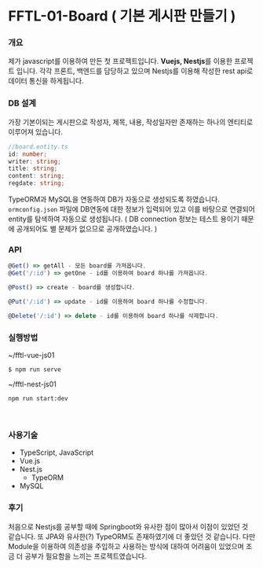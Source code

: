 # FFTL-01-Board ( 기본 게시판 만들기 )

### 개요

제가 javascript를 이용하여 만든 첫 프로젝트입니다. **Vuejs, Nestjs**를 이용한 프로젝트 입니다. 각각 프론트, 백엔드를 담당하고 있으며 Nestjs를 이용해 작성한 rest api로 데이터 통신을 하게됩니다.

### DB 설계

가장 기본이되는 게시판으로 작성자, 제목, 내용, 작성일자만 존재하는 하나의 엔티티로 이루어져 있습니다.

```typescript
//board.entity.ts
id: number;
writer: string;
title: string;
content: string;
regdate: string;
```

TypeORM과 MySQL을 연동하여 DB가 자동으로 생성되도록 하였습니다. `ormconfig.json` 파일에 DB연동에 대한 정보가 입력되어 있고 이를 바탕으로 연결되어 entity를 탐색하여 자동으로 생성됩니다. ( DB connection 정보는 테스트 용이기 때문에 공개되어도 별 문제가 없으므로 공개하였습니다. )

### API

```typescript
@Get() => getAll - 모든 board를 가져옵니다.
@Get('/:id') => getOne - id를 이용하여 board 하나를 가져옵니다.

@Post() => create - board를 생성합니다.

@Put('/:id') => update - id를 이용하여 board 하나를 수정합니다.

@Delete('/:id') => delete - id를 이용하여 board 하나를 삭제합니다.
```

### 실행방법

~/fftl-vue-js01

```
$ npm run serve
```

~/fftl-nest-js01

```
npm run start:dev
```

</br>

### 사용기술

-   TypeScript, JavaScript
-   Vue.js
-   Nest.js
    -   TypeORM
-   MySQL

### 후기

처음으로 Nestjs를 공부할 때에 Springboot와 유사한 점이 많아서 이점이 있었던 것 같습니다. 또 JPA와 유사한(?) TypeORM도 존재하였기에 더 좋았던 것 같습니다. 다만 Module을 이용하여 의존성을 주입하고 사용하는 방식에 대하여 어려움이 있었으며 조금 더 공부가 필요함을 느끼는 프로젝트였습니다.
